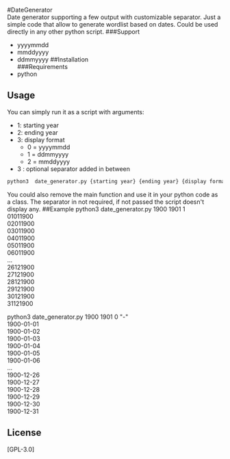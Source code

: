 #DateGenerator  
Date generator supporting a few output with customizable separator.
Just a simple code that allow to generate wordlist based on dates.
Could be used directly in any other python script.
###Support  
* yyyymmdd
* mmddyyyy
* ddmmyyyy
##Installation  
###Requirements  
* python
## Usage
You can simply run it as a script with arguments:
* 1: starting year
* 2: ending year
* 3: display format
    * 0 = yyyymmdd
    * 1 = ddmmyyyy
    * 2 = mmddyyyy
* 3 : optional separator added in between

```bash
python3  date_generator.py {starting year} {ending year} {display format} {separator}
```
You could also remove the main function and use it in your python code as a class.
The separator in not required, if not passed the script doesn't display any.
##Example
python3 date_generator.py 1900 1901 1  
01011900  
02011900  
03011900  
04011900  
05011900  
06011900  
...  
26121900  
27121900  
28121900  
29121900  
30121900  
31121900  

python3 date_generator.py 1900 1901 0 "-"  
1900-01-01  
1900-01-02  
1900-01-03  
1900-01-04  
1900-01-05  
1900-01-06  
...  
1900-12-26  
1900-12-27  
1900-12-28  
1900-12-29  
1900-12-30  
1900-12-31  

## License
[GPL-3.0]
